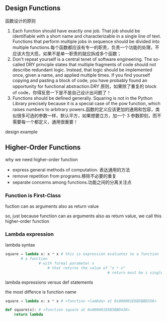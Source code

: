 

## Design Functions

函数设计的原则
1. Each function should have exactly one job. That job should be identifiable with a short name and characterizable in a single line of text. Functions that perform multiple jobs in sequence should be divided into multiple functions.每个函数都应该有专一的职责，负责一个功能的处理，不应该大包大揽，如果不是单一职责的就应拆成多个函数；
2. Don't repeat yourself is a central tenet of software engineering. The so-called DRY principle states that multiple fragments of code should not describe redundant logic. Instead, that logic should be implemented once, given a name, and applied multiple times. If you find yourself copying and pasting a block of code, you have probably found an opportunity for functional abstraction.DRY 原则，如果除了重复的 block of code，你得反思一下是不是自己设计出问题了！
3. Functions should be defined generally. Squaring is not in the Python Library precisely because it is a special case of the pow function, which raises numbers to arbitrary powers.函数的定义应该更加的通用和包容，类似很多可选的参数一样，默认平方，如果想要立方，加一个 3 参数即刻，而不需要每一个都定义，通用很重要！

design example



## Higher-Order Functions

why we need higher-order function
- express general methods of computation. 表达通用的方法
- remove repetition from programs.移除不必要的重复
- separate concerns among functions.功能之间的分离关注点


### Function is First-Class 

fuction can as arguments also as return value

so, just because function can as arguments also as return value, we call this higher-order function


### Lambda expression

lambda syntax
```python
square = lambda x: x * x # this is expression evaluates to a function  # important: has no return keyword
       # a function
               # with formal parameter x
                   # that returns the value of "x * x"
                                              # return must be s single expression

```
lambda expressions versus def statements

the most diffence is function name
```python
square = lambda x: x * x # <function <lambda> at 0x000001E6B5BBD558>

def square(x): # <function square at 0x000001E6B5BBD438>
    return lambda
```
